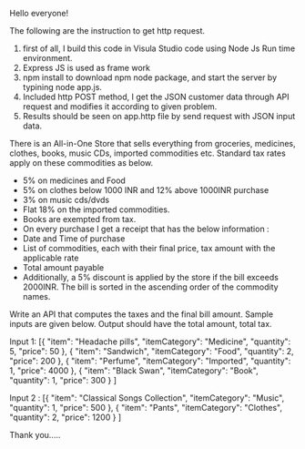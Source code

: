 Hello everyone!

The following are the instruction to get http request.
1. first of all, I build this code in Visula Studio code using Node Js Run time environment.
2. Express JS is used as frame work
3. npm install to download npm node package, and start the server by typining node app.js.
4. Included http POST method, I get the JSON customer data through API request and modifies it according to given problem.
5. Results should be seen on app.http file by send request with JSON input data.

There is an All-in-One Store that sells everything from groceries, medicines, clothes, books, music CDs, imported commodities etc. Standard tax rates apply on these commodities as below. 


-	5% on medicines and Food
-	5% on clothes below 1000 INR and 12% above 1000INR purchase
-	3% on music cds/dvds
-	Flat 18% on the imported commodities.
-	Books are exempted from tax.
-	On every purchase I get a receipt that has the below information :
-	Date and Time of purchase
-	List of commodities, each with their final price, tax amount with the applicable rate
-	Total amount payable
-	Additionally, a 5% discount is applied by the store if the bill exceeds 2000INR. 
The bill is sorted in the ascending order of the commodity names.

Write an API that computes the taxes and the final bill amount. Sample inputs are given below. Output should have the total amount, total tax. 

Input 1:
[{
       "item": "Headache pills",
       "itemCategory": "Medicine",
       "quantity": 5,
       "price": 50
   },
   {
       "item": "Sandwich",
       "itemCategory": "Food",
       "quantity": 2,
       "price": 200
   },
   {
       "item": "Perfume",
       "itemCategory": "Imported",
       "quantity": 1,
       "price": 4000
   },
   {
       "item": "Black Swan",
       "itemCategory": "Book",
       "quantity": 1,
       "price": 300
   }
]

Input 2 :
[{
       "item": "Classical Songs Collection",
       "itemCategory": "Music",
       "quantity": 1,
       "price": 500
   },
   {
       "item": "Pants",
       "itemCategory": "Clothes",
       "quantity": 2,
       "price": 1200
   }
]

Thank you.....
